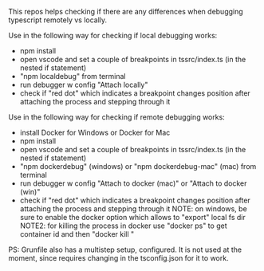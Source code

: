 
This repos helps checking if there are any differences when
debugging typescript remotely vs locally.

Use in the following way for checking if local debugging works:
- npm install
- open vscode and set a couple of breakpoints in tssrc/index.ts (in the nested if statement)
- "npm localdebug" from terminal
- run debugger w config "Attach locally" 
- check if "red dot" which indicates a breakpoint changes position after attaching the process and stepping through it

Use in the following way for checking if remote debugging works:
- install Docker for Windows or Docker for Mac
- npm install
- open vscode and set a couple of breakpoints in tssrc/index.ts (in the nested if statement)
- "npm dockerdebug" (windows) or  "npm dockerdebug-mac" (mac) from terminal
- run debugger w config "Attach to docker (mac)" or  "Attach to docker (win)"
- check if "red dot" which indicates a breakpoint changes position after attaching the process and stepping through it
NOTE: on windows, be sure to enable the docker option which allows to "export" local fs dir
NOTE2: for killing the process in docker use "docker ps" to get container id and then "docker kill "


PS: Grunfile also has a multistep setup, configured. It is not used at the moment, since requires
changing in the tsconfig.json for it to work.